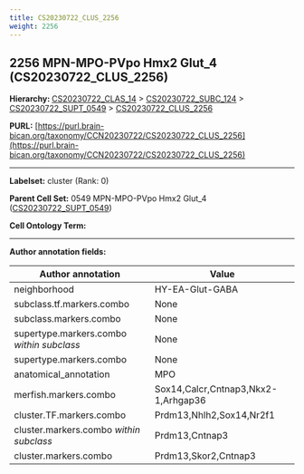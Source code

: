 ```yaml
---
title: CS20230722_CLUS_2256
weight: 2256
---
```

## 2256 MPN-MPO-PVpo Hmx2 Glut_4 (CS20230722_CLUS_2256)
<b>Hierarchy: </b>
[CS20230722_CLAS_14](../CS20230722_CLAS_14) >
[CS20230722_SUBC_124](../CS20230722_SUBC_124) >
[CS20230722_SUPT_0549](../CS20230722_SUPT_0549) >
[CS20230722_CLUS_2256](../CS20230722_CLUS_2256)

**PURL:** [https://purl.brain-bican.org/taxonomy/CCN20230722/CS20230722_CLUS_2256](https://purl.brain-bican.org/taxonomy/CCN20230722/CS20230722_CLUS_2256)

---


**Labelset:** cluster (Rank: 0)

**Parent Cell Set:** 0549 MPN-MPO-PVpo Hmx2 Glut_4 ([CS20230722_SUPT_0549](../CS20230722_SUPT_0549))



**Cell Ontology Term:** 

[MARKER GENES.]: #


---

[TRANSFERRED ANNOTATIONS.]: #


[AUTHOR ANNOTATION FIELDS.]: #


**Author annotation fields:**

| Author annotation | Value |
|-------------------|-------|
|neighborhood|HY-EA-Glut-GABA|
|subclass.tf.markers.combo|None|
|subclass.markers.combo|None|
|supertype.markers.combo _within subclass_|None|
|supertype.markers.combo|None|
|anatomical_annotation|MPO|
|merfish.markers.combo|Sox14,Calcr,Cntnap3,Nkx2-1,Arhgap36|
|cluster.TF.markers.combo|Prdm13,Nhlh2,Sox14,Nr2f1|
|cluster.markers.combo _within subclass_|Prdm13,Cntnap3|
|cluster.markers.combo|Prdm13,Skor2,Cntnap3|
